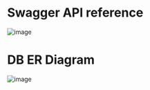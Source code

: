 # Swagger API reference
![image](https://user-images.githubusercontent.com/41470880/163770990-bc15b3b4-cbee-41c4-b010-7dd1026fcc11.png)


# DB ER Diagram

![image](https://user-images.githubusercontent.com/41470880/163774477-ccf84e2e-1f65-4856-931d-7a951f6d2722.png)

